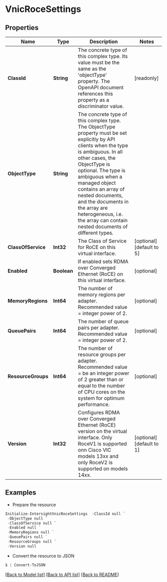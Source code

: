 # VnicRoceSettings
## Properties

Name | Type | Description | Notes
------------ | ------------- | ------------- | -------------
**ClassId** | **String** | The concrete type of this complex type. Its value must be the same as the &#39;objectType&#39; property. The OpenAPI document references this property as a discriminator value. | [readonly] 
**ObjectType** | **String** | The concrete type of this complex type. The ObjectType property must be set explicitly by API clients when the type is ambiguous. In all other cases, the  ObjectType is optional.  The type is ambiguous when a managed object contains an array of nested documents, and the documents in the array are heterogeneous, i.e. the array can contain nested documents of different types. | 
**ClassOfService** | **Int32** | The Class of Service for RoCE on this virtual interface. | [optional] [default to 5]
**Enabled** | **Boolean** | If enabled sets RDMA over Converged Ethernet (RoCE) on this virtual interface. | [optional] 
**MemoryRegions** | **Int64** | The number of memory regions per adapter. Recommended value &#x3D; integer power of 2. | [optional] 
**QueuePairs** | **Int64** | The number of queue pairs per adapter. Recommended value &#x3D; integer power of 2. | [optional] 
**ResourceGroups** | **Int64** | The number of resource groups per adapter. Recommended value &#x3D; be an integer power of 2 greater than or equal to the number of CPU cores on the system for optimum performance. | [optional] 
**Version** | **Int32** | Configures RDMA over Converged Ethernet (RoCE) version on the virtual interface. Only RoceV1 is supported onn Cisco VIC models 13xx and only RoceV2 is supported on models 14xx. | [optional] [default to 1]

## Examples

- Prepare the resource
```powershell
Initialize-IntersightVnicRoceSettings  -ClassId null `
 -ObjectType null `
 -ClassOfService null `
 -Enabled null `
 -MemoryRegions null `
 -QueuePairs null `
 -ResourceGroups null `
 -Version null
```

- Convert the resource to JSON
```powershell
$ | Convert-ToJSON
```

[[Back to Model list]](../README.md#documentation-for-models) [[Back to API list]](../README.md#documentation-for-api-endpoints) [[Back to README]](../README.md)

